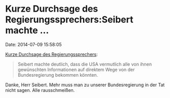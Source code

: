 Kurze Durchsage des Regierungssprechers:Seibert machte \...
===========================================================

Date: 2014-07-09 15:58:05

[Kurze Durchsage des
Regierungssprechers](http://spiegel.de/article.do?id=980115):

> Seibert machte deutlich, dass die USA vermutlich alle von ihnen
> gewünschten Informationen auf direktem Wege von der Bundesregierung
> bekommen könnten.

Danke, Herr Seibert. Mehr muss man zu unserer Bundesregierung in der Tat
nicht sagen. Alle rausschmeißen.
